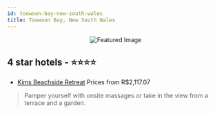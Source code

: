 ```yaml
---
id: toowoon-bay-new-south-wales
title: Toowoon Bay, New South Wales
---
```


<center><img src="https://i.travelapi.com/hotels/1000000/30000/22400/22352/87837ff2_z.jpg" alt="Featured Image" /></center>


##  4 star hotels - ⭐️⭐️⭐️⭐️

-    [Kims Beachside Retreat](https://us.hurb.com/hotels/toowoon-bay/kims-beachside-retreat-JNP-JP770662?cmp=18055) Prices from R$2,117.07
   > Pamper yourself with onsite massages or take in the view from a terrace and a garden.
